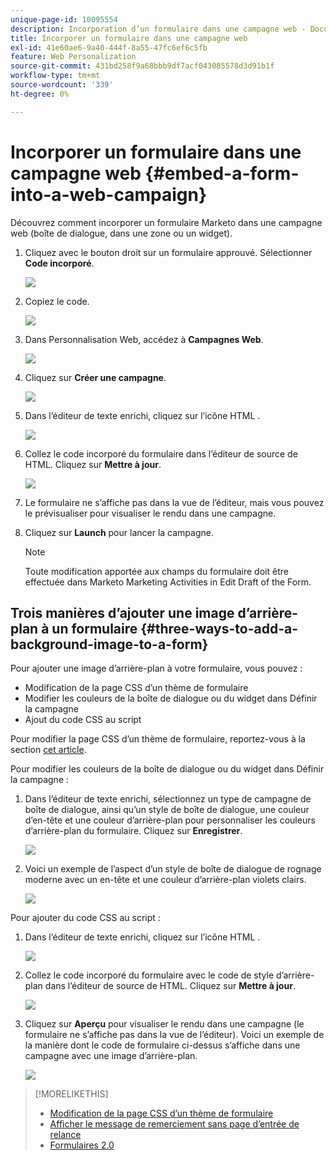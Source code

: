 ```yaml
---
unique-page-id: 10095554
description: Incorporation d’un formulaire dans une campagne web - Documents Marketo - Documentation du produit
title: Incorporer un formulaire dans une campagne web
exl-id: 41e60ae6-9a40-444f-8a55-47fc6ef6c5fb
feature: Web Personalization
source-git-commit: 431bd258f9a68bbb9df7acf043085578d3d91b1f
workflow-type: tm+mt
source-wordcount: '339'
ht-degree: 0%

---
```


# Incorporer un formulaire dans une campagne web {#embed-a-form-into-a-web-campaign}

Découvrez comment incorporer un formulaire Marketo dans une campagne web (boîte de dialogue, dans une zone ou un widget).

1. Cliquez avec le bouton droit sur un formulaire approuvé. Sélectionner **Code incorporé**.

   ![](assets/image2015-12-16-10-3a58-3a39.png)

1. Copiez le code.

   ![](assets/image2015-12-16-11-3a16-3a24.png)

1. Dans Personnalisation Web, accédez à **Campagnes Web**.

   ![](assets/web-campaigns-hand-7.jpg)

1. Cliquez sur **Créer une campagne**.

   ![](assets/create-new-web-campaign-hand-1.jpg)

1. Dans l’éditeur de texte enrichi, cliquez sur l’icône HTML .

   ![](assets/five-1.png)

1. Collez le code incorporé du formulaire dans l’éditeur de source de HTML. Cliquez sur **Mettre à jour**.

   ![](assets/six-1.png)

1. Le formulaire ne s’affiche pas dans la vue de l’éditeur, mais vous pouvez le prévisualiser pour visualiser le rendu dans une campagne.

1. Cliquez sur **Launch** pour lancer la campagne.

   >[!NOTE]
   >
   >Toute modification apportée aux champs du formulaire doit être effectuée dans Marketo Marketing Activities in Edit Draft of the Form.

## Trois manières d’ajouter une image d’arrière-plan à un formulaire {#three-ways-to-add-a-background-image-to-a-form}

Pour ajouter une image d’arrière-plan à votre formulaire, vous pouvez :

* Modification de la page CSS d’un thème de formulaire
* Modifier les couleurs de la boîte de dialogue ou du widget dans Définir la campagne
* Ajout du code CSS au script

Pour modifier la page CSS d’un thème de formulaire, reportez-vous à la section [cet article](/help/marketo/product-docs/demand-generation/forms/form-design/edit-the-css-of-a-form-theme.md).

Pour modifier les couleurs de la boîte de dialogue ou du widget dans Définir la campagne :

1. Dans l’éditeur de texte enrichi, sélectionnez un type de campagne de boîte de dialogue, ainsi qu’un style de boîte de dialogue, une couleur d’en-tête et une couleur d’arrière-plan pour personnaliser les couleurs d’arrière-plan du formulaire. Cliquez sur **Enregistrer**.

   ![](assets/image2015-12-29-18-3a28-3a31.png)

1. Voici un exemple de l’aspect d’un style de boîte de dialogue de rognage moderne avec un en-tête et une couleur d’arrière-plan violets clairs.

   ![](assets/image2015-12-29-18-3a27-3a31.png)

Pour ajouter du code CSS au script :

1. Dans l’éditeur de texte enrichi, cliquez sur l’icône HTML .

   ![](assets/image2015-12-29-17-3a56-3a13.png)

1. Collez le code incorporé du formulaire avec le code de style d’arrière-plan dans l’éditeur de source de HTML. Cliquez sur **Mettre à jour**.

   ![](assets/image2015-12-29-18-3a1-3a15.png)

1. Cliquez sur **Aperçu** pour visualiser le rendu dans une campagne (le formulaire ne s’affiche pas dans la vue de l’éditeur). Voici un exemple de la manière dont le code de formulaire ci-dessus s’affiche dans une campagne avec une image d’arrière-plan.

   ![](assets/image2015-12-29-18-3a20-3a35.png)

>[!MORELIKETHIS]
>
>* [Modification de la page CSS d’un thème de formulaire](/help/marketo/product-docs/demand-generation/forms/form-design/edit-the-css-of-a-form-theme.md)
>* [Afficher le message de remerciement sans page d’entrée de relance](https://developers.marketo.com/blog/show-thank-you-message-without-a-follow-up-landing-page/)
>* [Formulaires 2.0](https://developers.marketo.com/documentation/websites/forms-2-0/)
